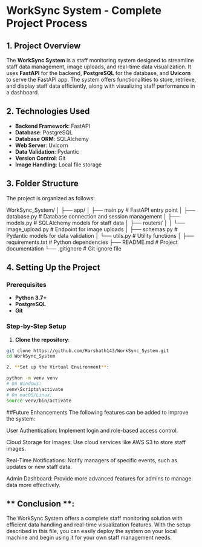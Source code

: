 # WorkSync System - Complete Project Process

## 1. **Project Overview**

The **WorkSync System** is a staff monitoring system designed to streamline staff data management, image uploads, and real-time data visualization. It uses **FastAPI** for the backend, **PostgreSQL** for the database, and **Uvicorn** to serve the FastAPI app. The system offers functionalities to store, retrieve, and display staff data efficiently, along with visualizing staff performance in a dashboard.

## 2. **Technologies Used**

- **Backend Framework**: FastAPI
- **Database**: PostgreSQL
- **Database ORM**: SQLAlchemy
- **Web Server**: Uvicorn
- **Data Validation**: Pydantic
- **Version Control**: Git
- **Image Handling**: Local file storage

## 3. **Folder Structure**

The project is organized as follows:

WorkSync_System/ │ ├── app/ │ ├── main.py # FastAPI entry point │ ├── database.py # Database connection and session management │ ├── models.py # SQLAlchemy models for staff data │ ├── routers/ │ │ └── image_upload.py # Endpoint for image uploads │ ├── schemas.py # Pydantic models for data validation │ └── utils.py # Utility functions │ ├── requirements.txt # Python dependencies ├── README.md # Project documentation └── .gitignore # Git ignore file


## 4. **Setting Up the Project**

### Prerequisites
- **Python 3.7+**
- **PostgreSQL**
- **Git**

### Step-by-Step Setup

1. **Clone the repository**:
   
```bash
git clone https://github.com/Harshath143/WorkSync_System.git
cd WorkSync_System

2. **Set up the Virtual Environment**:

python -m venv venv
# On Windows:
venv\Scripts\activate
# On macOS/Linux:
source venv/bin/activate
```
##Future Enhancements
The following features can be added to improve the system:

User Authentication: Implement login and role-based access control.

Cloud Storage for Images: Use cloud services like AWS S3 to store staff images.

Real-Time Notifications: Notify managers of specific events, such as updates or new staff data.

Admin Dashboard: Provide more advanced features for admins to manage data more effectively.

## ** Conclusion **:
The WorkSync System offers a complete staff monitoring solution with efficient data handling and real-time visualization features. With the setup described in this file, you can easily deploy the system on your local machine and begin using it for your own staff management needs.


